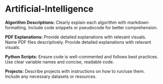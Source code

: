 # Artificial-Intelligence
**Algorithm Descriptions:**  Clearly explain each algorithm with markdown formatting. Include code snippets or pseudocode for better comprehension.


**PDF Explanations:**
Provide detailed explanations with relevant visuals.
Name PDF files descriptively.
Provide detailed explanations with relevant visuals.


**Python Scripts:**
Ensure code is well-commented and follows best practices.
Use clear variable names and concise, readable code.

**Projects:**
Describe projects with instructions on how to run/use them.
Include any necessary datasets or resources.
